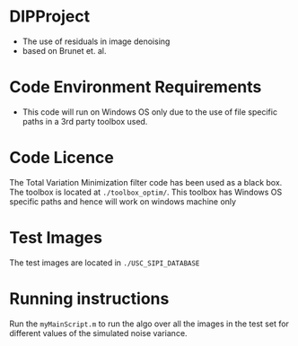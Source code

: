 # DIPProject
* The use of residuals in image denoising
* based on Brunet et. al.

# Code Environment Requirements
* This code will run on Windows OS only due to the use of file specific paths in a 3rd party toolbox used.

# Code Licence
The Total Variation Minimization filter code has been used as a black box. The toolbox is located at <code>./toolbox_optim/</code>. This toolbox has Windows OS specific paths and hence will work on windows machine only

# Test Images
The test images are located in <code>./USC_SIPI_DATABASE</code>

# Running instructions
Run the <code>myMainScript.m</code> to run the algo over all the images in the test set for different values of the simulated noise variance.


